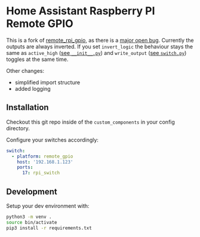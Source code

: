 # Home Assistant Raspberry PI Remote GPIO

This is a fork of [remote_rpi_gpio](https://www.home-assistant.io/integrations/remote_rpi_gpio/), as there is a [major open bug](https://github.com/home-assistant/core/issues/24571).
Currently the outputs are always inverted. If you set `invert_logic` the behaviour stays the same as `active_high` ([see `__init__.py`](https://github.com/home-assistant/core/blob/dev/homeassistant/components/remote_rpi_gpio/__init__.py#L29)) and `write_output` ([see `switch.py`](https://github.com/home-assistant/core/blob/dev/homeassistant/components/remote_rpi_gpio/switch.py#L78)) toggles at the same time.

Other changes:

- simplified import structure
- added logging

## Installation

Checkout this git repo inside of the `custom_components` in your config directory.

Configure your switches accordingly:

```yaml
switch:
  - platform: remote_gpio
    host: '192.168.1.123'
    ports:
      17: rpi_switch
```

## Development

Setup your dev environment with:

```bash
python3 -m venv .
source bin/activate
pip3 install -r requirements.txt

```
